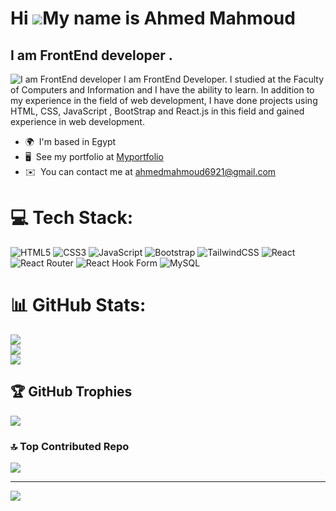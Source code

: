 Hi ![](https://user-images.githubusercontent.com/18350557/176309783-0785949b-9127-417c-8b55-ab5a4333674e.gif)My name is Ahmed Mahmoud
=====================================================================================================================================

I am FrontEnd developer .
-------------------------
![I am FrontEnd developer]([https://www.wingstechsolutions.com/wp-content/uploads/2022/03/full-stack-development.gif](https://i.pinimg.com/originals/02/74/20/0274207612d515f49012c87803a9e631.gif))
I am FrontEnd Developer. I studied at the Faculty of Computers and Information and I have the ability to learn. In addition to my experience in the field of web development, I have done projects using HTML, CSS, JavaScript , BootStrap and React.js in this field and gained experience in web development.

* 🌍  I'm based in Egypt
* 🖥️  See my portfolio at [Myportfolio](http://portfolio-ahmedmahmoud.netlify.app/)
* ✉️  You can contact me at [ahmedmahmoud6921@gmail.com](mailto:ahmedmahmoud6921@gmail.com)

# 💻 Tech Stack:
![HTML5](https://img.shields.io/badge/html5-%23E34F26.svg?style=for-the-badge&logo=html5&logoColor=white) ![CSS3](https://img.shields.io/badge/css3-%231572B6.svg?style=for-the-badge&logo=css3&logoColor=white) ![JavaScript](https://img.shields.io/badge/javascript-%23323330.svg?style=for-the-badge&logo=javascript&logoColor=%23F7DF1E) ![Bootstrap](https://img.shields.io/badge/bootstrap-%238511FA.svg?style=for-the-badge&logo=bootstrap&logoColor=white) ![TailwindCSS](https://img.shields.io/badge/tailwindcss-%2338B2AC.svg?style=for-the-badge&logo=tailwind-css&logoColor=white)   ![React](https://img.shields.io/badge/react-%2320232a.svg?style=for-the-badge&logo=react&logoColor=%2361DAFB) ![React Router](https://img.shields.io/badge/React_Router-CA4245?style=for-the-badge&logo=react-router&logoColor=white) ![React Hook Form](https://img.shields.io/badge/React%20Hook%20Form-%23EC5990.svg?style=for-the-badge&logo=reacthookform&logoColor=white) ![MySQL](https://img.shields.io/badge/mysql-%2300000f.svg?style=for-the-badge&logo=mysql&logoColor=white)
# 📊 GitHub Stats:
![](https://github-readme-stats.vercel.app/api?username=AhmedMahmoud962&theme=react&hide_border=false&include_all_commits=true&count_private=true)<br/>
![](https://github-readme-streak-stats.herokuapp.com/?user=AhmedMahmoud962&theme=react&hide_border=false)<br/>
![](https://github-readme-stats.vercel.app/api/top-langs/?username=AhmedMahmoud962&theme=react&hide_border=false&include_all_commits=true&count_private=true&layout=compact)

## 🏆 GitHub Trophies
![](https://github-profile-trophy.vercel.app/?username=AhmedMahmoud962&theme=radical&no-frame=false&no-bg=true&margin-w=4)

### 🔝 Top Contributed Repo
![](https://github-contributor-stats.vercel.app/api?username=AhmedMahmoud962&limit=5&theme=dark&combine_all_yearly_contributions=true)

---
[![](https://visitcount.itsvg.in/api?id=AhmedMahmoud962&icon=0&color=1)](https://visitcount.itsvg.in)

<!-- Proudly created with GPRM ( https://gprm.itsvg.in ) -->
